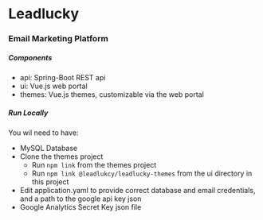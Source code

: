 # Leadlucky
### Email Marketing Platform

##### Components

- api: Spring-Boot REST api
- ui: Vue.js web portal
- themes: Vue.js themes, customizable via the web portal

##### Run Locally

You wil need to have: 

- MySQL Database
- Clone the themes project
    - Run `npm link` from the themes project
    - Run `npm link @leadlukcy/leadlucky-themes` from the ui directory in this project
- Edit application.yaml to provide correct database and email credentials, and a path to the google api key json
- Google Analytics Secret Key json file

